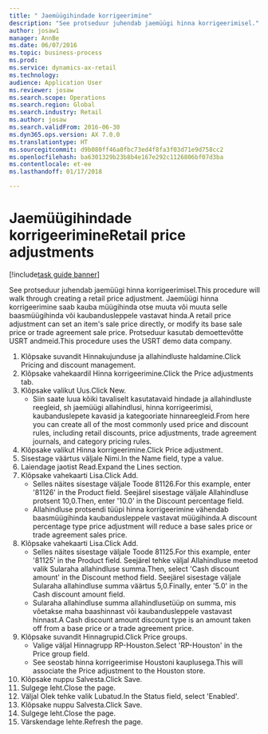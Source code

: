```yaml
--- 
title: " Jaemüügihindade korrigeerimine"
description: "See protseduur juhendab jaemüügi hinna korrigeerimisel."
author: josaw1
manager: AnnBe
ms.date: 06/07/2016
ms.topic: business-process
ms.prod: 
ms.service: dynamics-ax-retail
ms.technology: 
audience: Application User
ms.reviewer: josaw
ms.search.scope: Operations
ms.search.region: Global
ms.search.industry: Retail
ms.author: josaw
ms.search.validFrom: 2016-06-30
ms.dyn365.ops.version: AX 7.0.0
ms.translationtype: HT
ms.sourcegitcommit: d9b080ff46a0fbc73ed4f8fa3f03d71e9d758cc2
ms.openlocfilehash: ba6301329b23b8b4e167e292c1126806bf07d3ba
ms.contentlocale: et-ee
ms.lasthandoff: 01/17/2018

---
```

# <a name="retail-price-adjustments"></a><span data-ttu-id="dd5e7-103"> Jaemüügihindade korrigeerimine</span><span class="sxs-lookup"><span data-stu-id="dd5e7-103">Retail price adjustments</span></span>

[!include[task guide banner](../includes/task-guide-banner.md)]

<span data-ttu-id="dd5e7-104">See protseduur juhendab jaemüügi hinna korrigeerimisel.</span><span class="sxs-lookup"><span data-stu-id="dd5e7-104">This procedure will walk through creating a retail price adjustment.</span></span> <span data-ttu-id="dd5e7-105">Jaemüügi hinna korrigeerimine saab kauba müügihinda otse muuta või muuta selle baasmüügihinda või kaubandusleppele vastavat hinda.</span><span class="sxs-lookup"><span data-stu-id="dd5e7-105">A retail price adjustment can set an item's sale price directly, or modify its base sale price or trade agreement sale price.</span></span> <span data-ttu-id="dd5e7-106">Protseduur kasutab demoettevõtte USRT andmeid.</span><span class="sxs-lookup"><span data-stu-id="dd5e7-106">This procedure uses the USRT demo data company.</span></span>

1. <span data-ttu-id="dd5e7-107">Klõpsake suvandit Hinnakujunduse ja allahindluste haldamine.</span><span class="sxs-lookup"><span data-stu-id="dd5e7-107">Click Pricing and discount management.</span></span>
2. <span data-ttu-id="dd5e7-108">Klõpsake vahekaardil Hinna korrigeerimine.</span><span class="sxs-lookup"><span data-stu-id="dd5e7-108">Click the Price adjustments tab.</span></span>
3. <span data-ttu-id="dd5e7-109">Klõpsake valikut Uus.</span><span class="sxs-lookup"><span data-stu-id="dd5e7-109">Click New.</span></span>
    * <span data-ttu-id="dd5e7-110">Siin saate luua kõiki tavaliselt kasutatavaid hindade ja allahindluste reegleid, sh jaemüügi allahindlusi, hinna korrigeerimisi, kaubanduslepete kavasid ja kategooriate hinnareegleid.</span><span class="sxs-lookup"><span data-stu-id="dd5e7-110">From here you can create all of the most commonly used price and discount rules, including retail discounts, price adjustments, trade agreement journals, and category pricing rules.</span></span>  
4. <span data-ttu-id="dd5e7-111">Klõpsake valikut Hinna korrigeerimine.</span><span class="sxs-lookup"><span data-stu-id="dd5e7-111">Click Price adjustment.</span></span>
5. <span data-ttu-id="dd5e7-112">Sisestage väärtus väljale Nimi.</span><span class="sxs-lookup"><span data-stu-id="dd5e7-112">In the Name field, type a value.</span></span>
6. <span data-ttu-id="dd5e7-113">Laiendage jaotist Read.</span><span class="sxs-lookup"><span data-stu-id="dd5e7-113">Expand the Lines section.</span></span>
7. <span data-ttu-id="dd5e7-114">Klõpsake vahekaarti Lisa.</span><span class="sxs-lookup"><span data-stu-id="dd5e7-114">Click Add.</span></span>
    * <span data-ttu-id="dd5e7-115">Selles näites sisestage väljale Toode 81126.</span><span class="sxs-lookup"><span data-stu-id="dd5e7-115">For this example, enter '81126' in the Product field.</span></span>    <span data-ttu-id="dd5e7-116">Seejärel sisestage väljale Allahindluse protsent 10,0.</span><span class="sxs-lookup"><span data-stu-id="dd5e7-116">Then, enter '10.0' in the Discount percentage field.</span></span>  
    * <span data-ttu-id="dd5e7-117">Allahindluse protsendi tüüpi hinna korrigeerimine vähendab baasmüügihinda kaubandusleppele vastavat müügihinda.</span><span class="sxs-lookup"><span data-stu-id="dd5e7-117">A discount percentage type price adjustment will reduce a base sales price or trade agreement sales price.</span></span>  
8. <span data-ttu-id="dd5e7-118">Klõpsake vahekaarti Lisa.</span><span class="sxs-lookup"><span data-stu-id="dd5e7-118">Click Add.</span></span>
    * <span data-ttu-id="dd5e7-119">Selles näites sisestage väljale Toode 81125.</span><span class="sxs-lookup"><span data-stu-id="dd5e7-119">For this example, enter '81125' in the Product field.</span></span>    <span data-ttu-id="dd5e7-120">Seejärel tehke väljal Allahindluse meetod valik Sularaha allahindluse summa.</span><span class="sxs-lookup"><span data-stu-id="dd5e7-120">Then, select 'Cash discount amount' in the Discount method field.</span></span>    <span data-ttu-id="dd5e7-121">Seejärel sisestage väljale Sularaha allahindluse summa väärtus 5,0.</span><span class="sxs-lookup"><span data-stu-id="dd5e7-121">Finally, enter '5.0' in the Cash discount amount field.</span></span>  
    * <span data-ttu-id="dd5e7-122">Sularaha allahindluse summa allahindlusetüüp on summa, mis võetakse maha baashinnast või kaubandusleppele vastavast hinnast.</span><span class="sxs-lookup"><span data-stu-id="dd5e7-122">A Cash discount amount discount type is an amount taken off from a base price or a trade agreement price.</span></span>  
9. <span data-ttu-id="dd5e7-123">Klõpsake suvandit Hinnagrupid.</span><span class="sxs-lookup"><span data-stu-id="dd5e7-123">Click Price groups.</span></span>
    * <span data-ttu-id="dd5e7-124">Valige väljal Hinnagrupp RP-Houston.</span><span class="sxs-lookup"><span data-stu-id="dd5e7-124">Select 'RP-Houston' in the Price group field.</span></span>  
    * <span data-ttu-id="dd5e7-125">See seostab hinna korrigeerimise Houstoni kauplusega.</span><span class="sxs-lookup"><span data-stu-id="dd5e7-125">This will associate the Price adjustment to the Houston store.</span></span>  
10. <span data-ttu-id="dd5e7-126">Klõpsake nuppu Salvesta.</span><span class="sxs-lookup"><span data-stu-id="dd5e7-126">Click Save.</span></span>
11. <span data-ttu-id="dd5e7-127">Sulgege leht.</span><span class="sxs-lookup"><span data-stu-id="dd5e7-127">Close the page.</span></span>
12. <span data-ttu-id="dd5e7-128">Väljal Olek tehke valik Lubatud.</span><span class="sxs-lookup"><span data-stu-id="dd5e7-128">In the Status field, select 'Enabled'.</span></span>
13. <span data-ttu-id="dd5e7-129">Klõpsake nuppu Salvesta.</span><span class="sxs-lookup"><span data-stu-id="dd5e7-129">Click Save.</span></span>
14. <span data-ttu-id="dd5e7-130">Sulgege leht.</span><span class="sxs-lookup"><span data-stu-id="dd5e7-130">Close the page.</span></span>
15. <span data-ttu-id="dd5e7-131">Värskendage lehte.</span><span class="sxs-lookup"><span data-stu-id="dd5e7-131">Refresh the page.</span></span>


